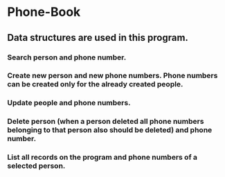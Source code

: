 # Phone-Book

## Data structures are used in this program.

### Search person and phone number.
### Create new person and new phone numbers. Phone numbers can be created only for the already created people.
### Update people and phone numbers.
### Delete person (when a person deleted all phone numbers belonging to that person also should be deleted) and phone number.
### List all records on the program and phone numbers of a selected person.

